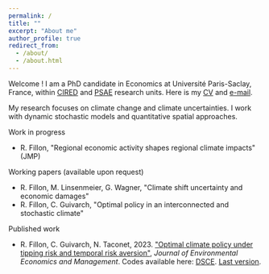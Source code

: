 ```yaml
---
permalink: /
title: ""
excerpt: "About me"
author_profile: true
redirect_from: 
  - /about/
  - /about.html
---
```


Welcome ! I am a PhD candidate in Economics at Université Paris-Saclay, France, within [CIRED](http://www.centre-cired.fr/en/) and [PSAE](https://www6.versailles-grignon.inrae.fr/psae_eng/) research units. Here is my [CV](https://RomainFillon.github.io/files/academic_CV_2023.pdf) and <a href="mailto:rfillon@protonmail.com">e-mail</a>. 

My research focuses on climate change and climate uncertainties. I work with dynamic stochastic models and quantitative spatial approaches. 

Work in progress 
+ R. Fillon, "Regional economic activity shapes regional climate impacts" (JMP)

Working papers (available upon request)
+ R. Fillon, M. Linsenmeier, G. Wagner, "Climate shift uncertainty and economic damages"
+ R. Fillon, C. Guivarch, "Optimal policy in an interconnected and stochastic climate"

Published work
+ R. Fillon, C. Guivarch, N. Taconet, 2023. ["Optimal climate policy under tipping risk and temporal risk aversion"](https://www.sciencedirect.com/science/article/pii/S0095069623000682), *Journal* *of* *Environmental* *Economics* *and* *Management*.
Codes available here: [DSCE](https://github.com/CIRED/DSCE/tree/main). [Last version](https://RomainFillon.github.io/files/editable_paper.pdf).
